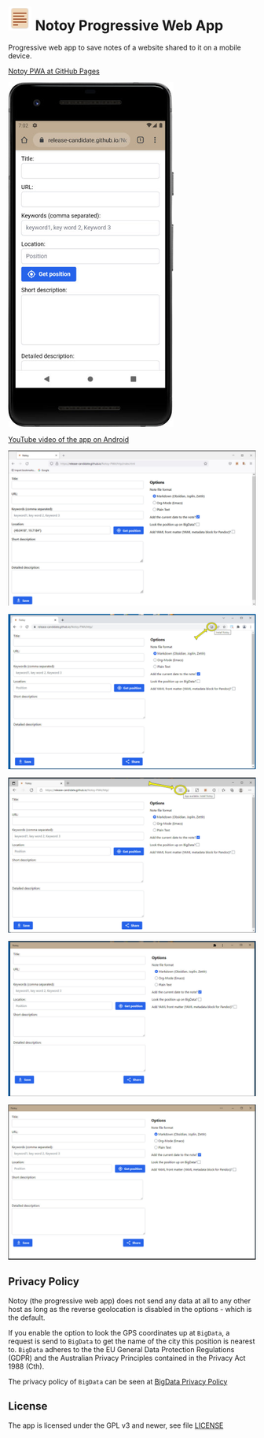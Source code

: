 # ![](./assets/icons/transparent_48.png) Notoy Progressive Web App

Progressive web app to save notes of a website shared to it on a mobile device.

[Notoy PWA at GitHub Pages](https://release-candidate.github.io/Notoy-PWA/http/index.html)

![Notoy app on mobile](./docs/images/android.jpg)

[YouTube video of the app on Android](https://youtu.be/xJgV62jFl-s)

![Screenshot of the website in Firefox](./docs/images/firefox.jpg)

![Screenshot of the installation of the desktop app using Chrome](docs/images/install_chrome_en.jpg)

![Screenshot of the installation of the desktop app using Edge](./docs/images/install_edge_en.jpg)

![Screenshot of the installed app in Chrome](./docs/images/installed_chrome_en.jpg)

![Screenshot of the installed app in Edge](docs/images/installed_edge_en.jpg)

## Privacy Policy

Notoy (the progressive web app) does not send any data at all to any other host as long as the reverse geolocation is disabled in the options - which is the default.

If you enable the option to look the GPS coordinates up at `BigData`, a request is send to `BigData` to get the name of the city this position is nearest to. `BigData` adheres to the the EU General Data Protection Regulations (GDPR) and the Australian Privacy Principles contained in the Privacy Act 1988 (Cth).

The privacy policy of `BigData` can be seen at [BigData Privacy Policy](https://www.bigdatacloud.com/privacy-and-cookie-policy)

## License

The app is licensed under the GPL v3 and newer, see file [LICENSE](./LICENSE)
